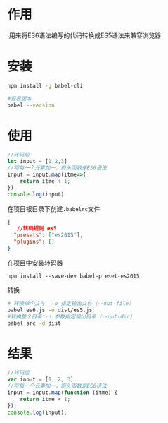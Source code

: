 # 作用

​		用来将ES6语法编写的代码转换成ES5语法来兼容浏览器

# 安装

```bash
npm install -g babel-cli

#查看版本
babel --version
```



# 使用

```javascript
//转码前
let input = [1,2,3]
//将每一个元素加一，箭头函数是ES6语法
input = input.map(itme=>{
    return itme + 1;
})
console.log(input)
```

在项目根目录下创建`.babelrc`文件

```json
{
   //转码规则 es5
  "presets": ["es2015"],
  "plugins": []
}
```

在项目中安装转码器

`npm install --save-dev babel-preset-es2015`

转换

```bash
# 转换单个文件  -o 指定输出文件（--out-file）
babel es6.js -o dist/es5.js
#转换整个目录 -d 参数指定输出目录（--out-dir）
babel src -d dist
```



# 结果

```javascript
//转码后
var input = [1, 2, 3];
//将每一个元素加一，箭头函数是ES6语法
input = input.map(function (itme) {
    return itme + 1;
});
console.log(input);
```


